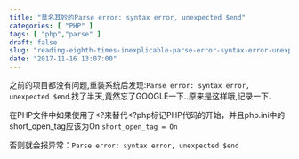 ```yaml
---
title: "莫名其妙的Parse error: syntax error, unexpected $end"
categories: [ "PHP" ]
tags: [ "php","parse" ]
draft: false
slug: "reading-eighth-times-inexplicable-parse-error-syntax-error-unexpected-end"
date: "2017-11-16 13:07:00"
---
```


之前的项目都没有问题,重装系统后发现:`Parse error: syntax error, unexpected $end`.找了半天,竟然忘了GOOGLE一下..原来是这样哦,记录一下.

在PHP文件中如果使用了<?来替代<?php标记PHP代码的开始，并且php.ini中的short_open_tag应该为On
`short_open_tag = On`

否则就会报异常：`Parse error: syntax error, unexpected $end`
